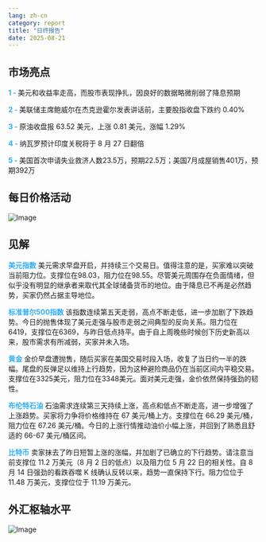 ```yaml
---
lang: zh-cn
category: report
title: "日终报告"
date: 2025-08-21
---
```



<h2>市场亮点</h2>
<strong style="color: #2caef7;">1 - </strong> 美元和收益率走高，而股市表现挣扎，因良好的数据略微削弱了降息预期

<strong style="color: #2caef7;">2 - </strong> 美联储主席鲍威尔在杰克逊霍尔发表讲话前，主要股指收盘下跌约 0.40%

<strong style="color: #2caef7;">3 - </strong> 原油收盘报 63.52 美元，上涨 0.81 美元，涨幅 1.29%

<strong style="color: #2caef7;">4 - </strong> 纳瓦罗预计印度关税将于 8 月 27 日翻倍

<strong style="color: #2caef7;">5 - </strong> 美国首次申请失业救济人数23.5万，预期22.5万；美国7月成屋销售401万，预期392万




<h2>每日价格活动</h2>
<img src="https://markleighedu.github.io/img/Aug-2025/21-Aug-2025/price.jpg" alt="Image"/>

<h2>见解</h2>
<strong style="color: #2caef7;">美元指数</strong> 美元需求早盘开启，并持续三个交易日。值得注意的是，买家难以突破当前阻力位。支撑位在98.03，阻力位在98.55。尽管美元周围存在负面情绪，但似乎没有明显的继承者来取代其全球储备货币的地位。由于降息已不再是必然趋势，买家仍然占据主导地位。

<strong style="color: #2caef7;">标准普尔500指数</strong> 该指数连续第五天走弱，高点不断走低，进一步加剧了下跌趋势。今日的抛售体现了美元走强与股市走弱之间典型的反向关系。阻力位在6419，支撑位在6369，与昨日低点持平。由于自上周晚些时候创下历史新高以来，股市需求有所减弱，买家并未入场。

<strong style="color: #2caef7;">黄金</strong> 金价早盘遭抛售，随后买家在美国交易时段入场，收复了当日约一半的跌幅。尾盘的反弹足以维持上行趋势，因为这种避险商品仍在当前区间内平稳交易。支撑位在3325美元，阻力位在3348美元。面对美元走强，金价依然保持强劲的韧性。

<strong style="color: #2caef7;">布伦特石油</strong> 石油需求连续第三天持续上涨，高点和低点不断走高，进一步增强了上涨趋势。买家将力争将价格维持在 67 美元/桶上方。支撑位在 66.29 美元/桶，阻力位在 67.26 美元/桶。今日的上涨行情推动油价小幅上涨，并回到了熟悉且舒适的 66-67 美元/桶区间。

<strong style="color: #2caef7;">比特币</strong> 卖家抹去了昨日短暂上涨的涨幅，并加剧了已确立的下行趋势。请注意当前支撑位 11.2 万美元（8 月 2 日的低点）以及阻力位 5 月 22 日的相关性。自 8 月 14 日强劲的看跌吞噬 K 线确认反转以来，趋势一直保持下行。阻力位位于 11.48 万美元，支撑位位于 11.19 万美元。



<h2>外汇枢轴水平</h2>
<img src="https://markleighedu.github.io/img/Aug-2025/21-Aug-2025/pivot.jpg" alt="Image"/>